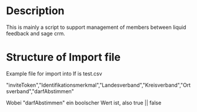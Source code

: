 # Description

This is mainly a script to support management of members between liquid feedback and sage crm.

# Structure of Import file

Example file for import into lf is test.csv

"inviteToken","Identifikationsmerkmal","Landesverband","Kreisverband","Ortsverband","darfAbstimmen"

Wobei "darfAbstimmen" ein boolscher Wert ist, also true || false
